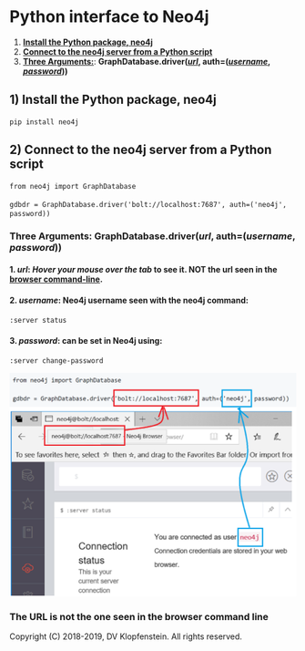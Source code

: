 # Python interface to Neo4j

1) [**Install the Python package, neo4j**](#1-install-the-python-package-neo4j)
2) [**Connect to the neo4j server from a Python script**](#2-connect-to-the-neo4j-server-from-a-python-script)
3) [**Three Arguments:**](#three-arguments-graphdatabasedriverurl-authusername-password): **GraphDatabase.driver([_url_](), auth=([_username_](), [_password_]()))**

## 1) Install the Python package, neo4j
```
pip install neo4j
```

## 2) Connect to the neo4j server from a Python script
```
from neo4j import GraphDatabase

gdbdr = GraphDatabase.driver('bolt://localhost:7687', auth=('neo4j', password))
```

### Three Arguments: GraphDatabase.driver(_url_, auth=(_username_, _password_))
#### 1. _url_: _Hover your mouse over the tab_ to see it. NOT the url seen in the [browser command-line]().   
#### 2. _username_: Neo4j username seen with the neo4j command:    
```
:server status
```
#### 3. _password_: can be set in Neo4j using:   
```
:server change-password
```
![driver args](images/python_neo4j_gdbdr.png)

### The URL is not the one seen in the browser command line

Copyright (C) 2018-2019, DV Klopfenstein. All rights reserved.
